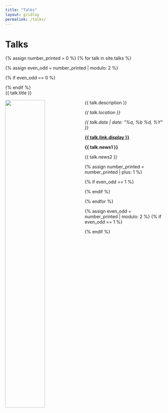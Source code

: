 ```yaml
---
title: "Talks"
layout: gridlay
permalink: /talks/
---
```


# Talks

{% assign number_printed = 0 %}
{% for talk in site.talks %}

{% assign even_odd = number_printed | modulo: 2 %}

{% if even_odd == 0 %}
<div class="row">
{% endif %}

<div class="col-sm-6 clearfix">
 <div class="well">
  <pubtit>{{ talk.title }}</pubtit>
  <p><img src="{{ site.url }}/assets/imgs/talks/{{ talk.image }}" class="img-responsive" width="50%" style="float: left" /></p>
  <p>{{ talk.description }}</p>

  <p style="float: none;"><em>{{ talk.location }}</em></p>
   <p><em>{{ talk.date | date: "%a, %b %d, %Y" }}</em></p>
  <p><strong><a href="{{ talk.link.url }}">{{ talk.link.display }}</a></strong></p>
  <p class="text-danger"><strong> {{ talk.news1 }}</strong></p>
  <p> {{ talk.news2 }}</p>
 </div>
</div>

{% assign number_printed = number_printed | plus: 1 %}

{% if even_odd == 1 %}
</div>
{% endif %}

{% endfor %}

{% assign even_odd = number_printed | modulo: 2 %}
{% if even_odd == 1 %}
</div>
{% endif %}


